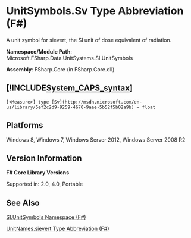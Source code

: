 # UnitSymbols.Sv Type Abbreviation (F#)

A unit symbol for sievert, the SI unit of dose equivalent of radiation.

**Namespace/Module Path**: Microsoft.FSharp.Data.UnitSystems.SI.UnitSymbols

**Assembly**: FSharp.Core (in FSharp.Core.dll)


## [!INCLUDE[System_CAPS_syntax](//System/Token/System_CAPS_syntax_md.md)]

```
[<Measure>] type [Sv](http://msdn.microsoft.com/en-us/library/5ef2c2d9-9259-4670-9aae-5b52f5b02a9b) = float
```

## Platforms
Windows 8, Windows 7, Windows Server 2012, Windows Server 2008 R2


## Version Information
**F# Core Library Versions**

Supported in: 2.0, 4.0, Portable




## See Also
[SI.UnitSymbols Namespace &#40;F&#35;&#41;](SI.UnitSymbols+Namespace+28%F%2329%.md)

[UnitNames.sievert Type Abbreviation &#40;F&#35;&#41;](UnitNames.sievert+Type+Abbreviation+28%F%2329%.md)

